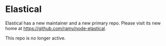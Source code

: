 Elastical
=========

Elastical has a new maintainer and a new primary repo. Please visit its new home at <https://github.com/ramv/node-elastical>.

This repo is no longer active.
